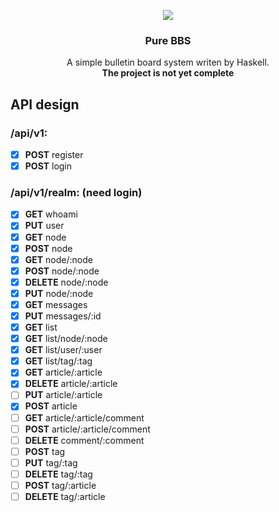 <p align="center">
<img src=https://gitcdn.xyz/repo/codehz/purebbs/master/logo.svg>
<h3 align="center">Pure BBS</h3>
</p>
<p align="center">
A simple bulletin board system writen by Haskell.<br>
<b>The project is not yet complete</b>
</p>

## API design

### /api/v1:
- [x] **POST** register
- [x] **POST** login

### /api/v1/realm: (need login)
- [x] **GET**       whoami
- [x] **PUT**       user
- [x] **GET**       node
- [x] **POST**      node
- [x] **GET**       node/:node
- [x] **POST**      node/:node
- [x] **DELETE**    node/:node
- [x] **PUT**       node/:node
- [x] **GET**       messages
- [x] **PUT**       messages/:id
- [x] **GET**       list
- [x] **GET**       list/node/:node
- [x] **GET**       list/user/:user
- [x] **GET**       list/tag/:tag
- [x] **GET**       article/:article
- [x] **DELETE**    article/:article
- [ ] **PUT**       article/:article
- [x] **POST**      article
- [ ] **GET**       article/:article/comment
- [ ] **POST**      article/:article/comment
- [ ] **DELETE**    comment/:comment
- [ ] **POST**      tag
- [ ] **PUT**       tag/:tag
- [ ] **DELETE**    tag/:tag
- [ ] **POST**      tag/:article
- [ ] **DELETE**    tag/:article
